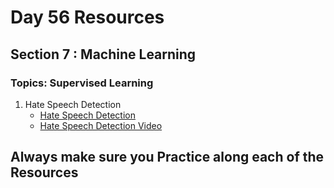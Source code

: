 # Day 56 Resources 

## Section 7 : Machine Learning

### Topics: Supervised Learning

1. Hate Speech Detection
    * [Hate Speech Detection](https://towardsdatascience.com/deep-learning-for-hate-speech-detection-a-large-scale-empirical-evaluation-92831ded6bb6)
    * [Hate Speech Detection Video](https://www.youtube.com/watch?v=jbexvUovHxw)


## Always make sure you Practice along each of the Resources  


